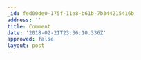 ```yaml
---
_id: fed00de0-175f-11e8-b61b-7b344215416b
address: ''
title: Comment
date: '2018-02-21T23:36:10.336Z'
approved: false
layout: post
---
```

 
